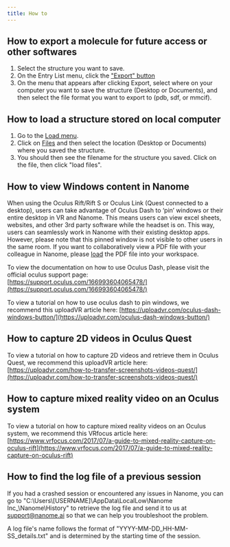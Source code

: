 ```yaml
---
title: How to
---
```


## How to export a molecule for future access or other softwares

1. Select the structure you want to save.
2. On the Entry List menu, click the ["Export" button](https://docs.nanome.ai/navigation/menus.html#export)
3. On the menu that appears after clicking Export, select where on your computer you want to save the structure (Desktop or Documents), and then select the file format you want to export to (pdb, sdf, or mmcif).

## How to load a structure stored on local computer

1. Go to the [Load menu](https://docs.nanome.ai/navigation/menus.html#load).
2. Click on [Files](https://docs.nanome.ai/navigation/menus.html#my-files) and then select the location (Desktop or Documents) where you saved the structure.
3. You should then see the filename for the structure you saved. Click on the file, then click "load files".

## How to view Windows content in Nanome

<vimg src="howto-page/WindowsContent.gif" />

When using the Oculus Rift/Rift S or Oculus Link (Quest connected to a desktop), users can take advantage of Oculus Dash to ‘pin’ windows or their entire desktop in VR and Nanome. This means users can view excel sheets, websites, and other 3rd party software while the headset is on. This way, users can seamlessly work in Nanome with their existing desktop apps. However, please note that this pinned window is not visible to other users in the same room. If you want to collaboratively view a PDF file with your colleague in Nanome, please [load](https://docs.nanome.ai/navigation/menus.html#load) the PDF file into your workspace.

To view the documentation on how to use Oculus Dash, please visit the official oculus support page: [https://support.oculus.com/166993604065478/](https://support.oculus.com/166993604065478/)

To view a tutorial on how to use oculus dash to pin windows, we recommend this uploadVR article here: [https://uploadvr.com/oculus-dash-windows-button/](https://uploadvr.com/oculus-dash-windows-button/)

## How to capture 2D videos in Oculus Quest

To view a tutorial on how to capture 2D videos and retrieve them in Oculus Quest, we recommend this uploadVR article here: [https://uploadvr.com/how-to-transfer-screenshots-videos-quest/](https://uploadvr.com/how-to-transfer-screenshots-videos-quest/)

## How to capture mixed reality video on an Oculus system

To view a tutorial on how to capture mixed reality videos on an Oculus system, we recommend this VRfocus article here: [https://www.vrfocus.com/2017/07/a-guide-to-mixed-reality-capture-on-oculus-rift](https://www.vrfocus.com/2017/07/a-guide-to-mixed-reality-capture-on-oculus-rift)

## How to find the log file of a previous session

<vimg src="howto-page/LogFile.png" />

If you had a crashed session or encountered any issues in Nanome, you can go to "C:\Users\\[USERNAME]\AppData\LocalLow\Nanome Inc_\Nanome\History" to retrieve the log file and send it to us at support@nanome.ai so that we can help you troubleshoot the problem.

A log file's name follows the format of "YYYY-MM-DD_HH-MM-SS_details.txt" and is determined by the starting time of the session.


<!--
## How to load molecules or workspace



## How to save my molecules or workspace

## How to change the display of the molecule

## How to view a Density Map

## How to change the Density Map Configuration

## How to play a trajectory

## How to view docked results

## How to focus on a binding site

## How to build a small molecule

## How to build an animation via frame duplication

## How to measure distances

## How to rotate a bond with measurements

## How to do advanced selection

## How to mutate a residue

## How to align structures through the RMSD plugin

## How to hide the environment

## How to export an image or file

## How to request presenter

## How to change the audio settings

## How to change your name

## How to teleport

## How to build/modify a macro -->
